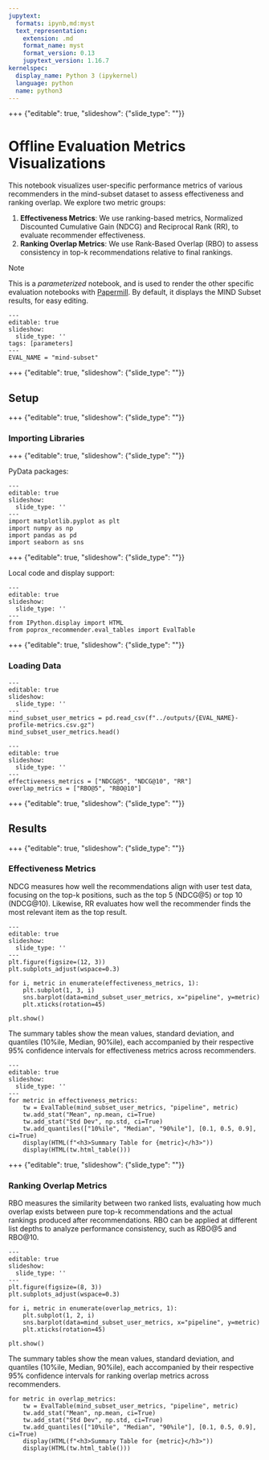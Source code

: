 ```yaml
---
jupytext:
  formats: ipynb,md:myst
  text_representation:
    extension: .md
    format_name: myst
    format_version: 0.13
    jupytext_version: 1.16.7
kernelspec:
  display_name: Python 3 (ipykernel)
  language: python
  name: python3
---
```


+++ {"editable": true, "slideshow": {"slide_type": ""}}

# Offline Evaluation Metrics Visualizations

This notebook visualizes user-specific performance metrics of various recommenders in the mind-subset dataset to assess effectiveness and ranking overlap. We explore two metric groups:

1. **Effectiveness Metrics**: We use ranking-based metrics, Normalized Discounted Cumulative Gain (NDCG) and Reciprocal Rank (RR), to evaluate recommender effectiveness.
2. **Ranking Overlap Metrics**: We use Rank-Based Overlap (RBO) to assess consistency in top-k recommendations relative to final rankings.

> [!NOTE]
> This is a *parameterized* notebook, and is used to render the other specific evaluation notebooks with [Papermill](https://papermill.readthedocs.io/en/latest/).  By default, it displays
> the MIND Subset results, for easy editing.

```{code-cell} ipython3
---
editable: true
slideshow:
  slide_type: ''
tags: [parameters]
---
EVAL_NAME = "mind-subset"
```

+++ {"editable": true, "slideshow": {"slide_type": ""}}

## Setup

+++ {"editable": true, "slideshow": {"slide_type": ""}}

### Importing Libraries

+++ {"editable": true, "slideshow": {"slide_type": ""}}

PyData packages:

```{code-cell} ipython3
---
editable: true
slideshow:
  slide_type: ''
---
import matplotlib.pyplot as plt
import numpy as np
import pandas as pd
import seaborn as sns
```

+++ {"editable": true, "slideshow": {"slide_type": ""}}

Local code and display support:

```{code-cell} ipython3
---
editable: true
slideshow:
  slide_type: ''
---
from IPython.display import HTML
from poprox_recommender.eval_tables import EvalTable
```

+++ {"editable": true, "slideshow": {"slide_type": ""}}

### Loading Data

```{code-cell} ipython3
---
editable: true
slideshow:
  slide_type: ''
---
mind_subset_user_metrics = pd.read_csv(f"../outputs/{EVAL_NAME}-profile-metrics.csv.gz")
mind_subset_user_metrics.head()
```

```{code-cell} ipython3
---
editable: true
slideshow:
  slide_type: ''
---
effectiveness_metrics = ["NDCG@5", "NDCG@10", "RR"]
overlap_metrics = ["RBO@5", "RBO@10"]
```

+++ {"editable": true, "slideshow": {"slide_type": ""}}

## Results

+++ {"editable": true, "slideshow": {"slide_type": ""}}

### Effectiveness Metrics

NDCG measures how well the recommendations align with user test data, focusing on the top-k positions, such as the top 5 (NDCG@5) or top 10 (NDCG@10). Likewise, RR evaluates how well the recommender finds the most relevant item as the top result.

```{code-cell} ipython3
---
editable: true
slideshow:
  slide_type: ''
---
plt.figure(figsize=(12, 3))
plt.subplots_adjust(wspace=0.3)

for i, metric in enumerate(effectiveness_metrics, 1):
    plt.subplot(1, 3, i)
    sns.barplot(data=mind_subset_user_metrics, x="pipeline", y=metric)
    plt.xticks(rotation=45)

plt.show()
```

The summary tables show the mean values, standard deviation, and quantiles (10%ile, Median, 90%ile), each accompanied by their respective 95% confidence intervals for effectiveness metrics across recommenders.

```{code-cell} ipython3
---
editable: true
slideshow:
  slide_type: ''
---
for metric in effectiveness_metrics:
    tw = EvalTable(mind_subset_user_metrics, "pipeline", metric)
    tw.add_stat("Mean", np.mean, ci=True)
    tw.add_stat("Std Dev", np.std, ci=True)
    tw.add_quantiles(["10%ile", "Median", "90%ile"], [0.1, 0.5, 0.9], ci=True)
    display(HTML(f"<h3>Summary Table for {metric}</h3>"))
    display(HTML(tw.html_table()))
```

+++ {"editable": true, "slideshow": {"slide_type": ""}}

### Ranking Overlap Metrics
RBO measures the similarity between two ranked lists, evaluating how much overlap exists between pure top-k recommendations and the actual rankings produced after recommendations. RBO can be applied at different list depths to analyze performance consistency, such as RBO@5 and RBO@10.

```{code-cell} ipython3
---
editable: true
slideshow:
  slide_type: ''
---
plt.figure(figsize=(8, 3))
plt.subplots_adjust(wspace=0.3)

for i, metric in enumerate(overlap_metrics, 1):
    plt.subplot(1, 2, i)
    sns.barplot(data=mind_subset_user_metrics, x="pipeline", y=metric)
    plt.xticks(rotation=45)

plt.show()
```

The summary tables show the mean values, standard deviation, and quantiles (10%ile, Median, 90%ile), each accompanied by their respective 95% confidence intervals for ranking overlap metrics across recommenders.

```{code-cell} ipython3
for metric in overlap_metrics:
    tw = EvalTable(mind_subset_user_metrics, "pipeline", metric)
    tw.add_stat("Mean", np.mean, ci=True)
    tw.add_stat("Std Dev", np.std, ci=True)
    tw.add_quantiles(["10%ile", "Median", "90%ile"], [0.1, 0.5, 0.9], ci=True)
    display(HTML(f"<h3>Summary Table for {metric}</h3>"))
    display(HTML(tw.html_table()))
```
